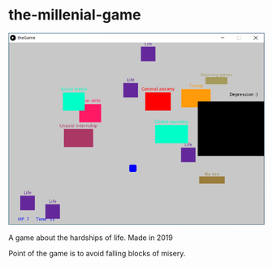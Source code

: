 # the-millenial-game 

![Alt text](processing_game2.png)

A game about the hardships of life. Made in 2019

Point of the game is to avoid falling blocks of misery.
